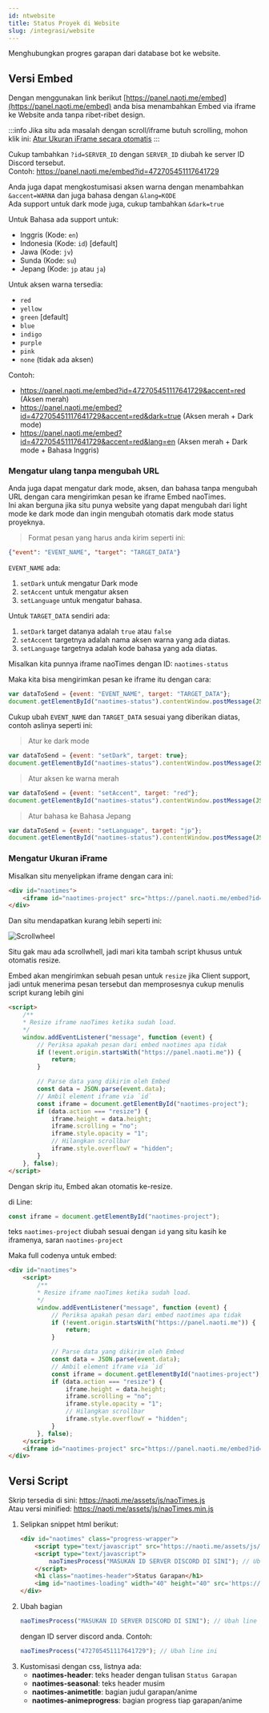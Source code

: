 ```yaml
---
id: ntwebsite
title: Status Proyek di Website
slug: /integrasi/website
---
```


Menghubungkan progres garapan dari database bot ke website.

## Versi Embed
Dengan menggunakan link berikut [https://panel.naoti.me/embed](https://panel.naoti.me/embed) anda bisa menambahkan Embed via iframe ke Website anda tanpa ribet-ribet design.

:::info
Jika situ ada masalah dengan scroll/iframe butuh scrolling, mohon klik ini: [Atur Ukuran iFrame secara otomatis](#mengatur-ukuran-iframe)
:::

Cukup tambahkan `?id=SERVER_ID` dengan `SERVER_ID` diubah ke server ID Discord tersebut.<br />
Contoh: https://panel.naoti.me/embed?id=472705451117641729

Anda juga dapat mengkostumisasi aksen warna dengan menambahkan `&accent=WARNA` dan juga bahasa dengan `&lang=KODE`<br />
Ada support untuk dark mode juga, cukup tambahkan `&dark=true`

Untuk Bahasa ada support untuk:
- Inggris (Kode: `en`)
- Indonesia (Kode: `id`) [default]
- Jawa (Kode: `jv`)
- Sunda (Kode: `su`)
- Jepang (Kode: `jp` atau `ja`)

Untuk aksen warna tersedia:
- `red`
- `yellow`
- `green` [default]
- `blue`
- `indigo`
- `purple`
- `pink`
- `none` (tidak ada aksen)

Contoh:
- https://panel.naoti.me/embed?id=472705451117641729&accent=red (Aksen merah)
- https://panel.naoti.me/embed?id=472705451117641729&accent=red&dark=true (Aksen merah + Dark mode)
- https://panel.naoti.me/embed?id=472705451117641729&accent=red&lang=en (Aksen merah + Dark mode + Bahasa Inggris)

### Mengatur ulang tanpa mengubah URL
Anda juga dapat mengatur dark mode, aksen, dan bahasa tanpa mengubah URL dengan cara mengirimkan pesan ke iframe Embed naoTimes.<br />
Ini akan berguna jika situ punya website yang dapat mengubah dari light mode ke dark mode dan ingin mengubah otomatis dark mode status proyeknya.<br />

> Format pesan yang harus anda kirim seperti ini:
```json
{"event": "EVENT_NAME", "target": "TARGET_DATA"}
```

`EVENT_NAME` ada:
1. `setDark` untuk mengatur Dark mode
2. `setAccent` untuk mengatur aksen
3. `setLanguage` untuk mengatur bahasa.

Untuk `TARGET_DATA` sendiri ada:
1. `setDark` target datanya adalah `true` atau `false`
2. `setAccent` targetnya adalah nama aksen warna yang ada diatas.
3. `setLanguage` targetnya adalah kode bahasa yang ada diatas.

Misalkan kita punnya iframe naoTimes dengan ID: `naotimes-status`

Maka kita bisa mengirimkan pesan ke iframe itu dengan cara:
```js
var dataToSend = {event: "EVENT_NAME", target: "TARGET_DATA"};
document.getElementById("naotimes-status").contentWindow.postMessage(JSON.stringify(dataToSend), "*");
```

Cukup ubah `EVENT_NAME` dan `TARGET_DATA` sesuai yang diberikan diatas, contoh aslinya seperti ini:
> Atur ke dark mode
```js
var dataToSend = {event: "setDark", target: true};
document.getElementById("naotimes-status").contentWindow.postMessage(JSON.stringify(dataToSend), "*");
```

> Atur aksen ke warna merah
```js
var dataToSend = {event: "setAccent", target: "red"};
document.getElementById("naotimes-status").contentWindow.postMessage(JSON.stringify(dataToSend), "*");
```

> Atur bahasa ke Bahasa Jepang
```js
var dataToSend = {event: "setLanguage", target: "jp"};
document.getElementById("naotimes-status").contentWindow.postMessage(JSON.stringify(dataToSend), "*");
```

### Mengatur Ukuran iFrame
Misalkan situ menyelipkan iframe dengan cara ini:
```html
<div id="naotimes">
    <iframe id="naotimes-project" src="https://panel.naoti.me/embed?id=472705451117641729">
</div>
```

Dan situ mendapatkan kurang lebih seperti ini:

![Scrollwheel](https://p.ihateani.me/ofljljgm.png)

Situ gak mau ada scrollwhell, jadi mari kita tambah script khusus untuk otomatis resize.

Embed akan mengirimkan sebuah pesan untuk `resize` jika Client support, jadi untuk menerima pesan tersebut dan memprosesnya cukup menulis script kurang lebih gini
```html
<script>
    /**
    * Resize iframe naoTimes ketika sudah load.
    */
    window.addEventListener("message", function (event) {
        // Periksa apakah pesan dari embed naotimes apa tidak
        if (!event.origin.startsWith("https://panel.naoti.me")) {
            return;
        }

        // Parse data yang dikirim oleh Embed
        const data = JSON.parse(event.data);
        // Ambil element iframe via `id`
        const iframe = document.getElementById("naotimes-project");
        if (data.action === "resize") {
            iframe.height = data.height;
            iframe.scrolling = "no";
            iframe.style.opacity = "1";
            // Hilangkan scrollbar
            iframe.style.overflowY = "hidden";
        }
    }, false);
</script>
```

Dengan skrip itu, Embed akan otomatis ke-resize.

di Line:
```js
const iframe = document.getElementById("naotimes-project");
```

teks `naotimes-project` diubah sesuai dengan `id` yang situ kasih ke iframenya, saran `naotimes-project`

Maka full codenya untuk embed:
```html
<div id="naotimes">
    <script>
        /**
        * Resize iframe naoTimes ketika sudah load.
        */
        window.addEventListener("message", function (event) {
            // Periksa apakah pesan dari embed naotimes apa tidak
            if (!event.origin.startsWith("https://panel.naoti.me")) {
                return;
            }

            // Parse data yang dikirim oleh Embed
            const data = JSON.parse(event.data);
            // Ambil element iframe via `id`
            const iframe = document.getElementById("naotimes-project");
            if (data.action === "resize") {
                iframe.height = data.height;
                iframe.scrolling = "no";
                iframe.style.opacity = "1";
                // Hilangkan scrollbar
                iframe.style.overflowY = "hidden";
            }
        }, false);
    </script>
    <iframe id="naotimes-project" src="https://panel.naoti.me/embed?id=472705451117641729">
</div>
```

## Versi Script

Skrip tersedia di sini: https://naoti.me/assets/js/naoTimes.js <br />
Atau versi minified: https://naoti.me/assets/js/naoTimes.min.js

1. Selipkan snippet html berikut:
    ```html
    <div id="naotimes" class="progress-wrapper">
        <script type="text/javascript" src="https://naoti.me/assets/js/naoTimes.js"></script>
        <script type="text/javascript">
            naoTimesProcess("MASUKAN ID SERVER DISCORD DI SINI"); // Ubah line ini
        </script>
        <h1 class="naotimes-header">Status Garapan</h1>
        <img id="naotimes-loading" width="40" height="40" src='https://puu.sh/DiJzU/6af20efe7e.gif'>
    </div>
    ```
2. Ubah bagian
    ```js
    naoTimesProcess("MASUKAN ID SERVER DISCORD DI SINI"); // Ubah line ini
    ```
    dengan ID server discord anda. Contoh:
    ```js
    naoTimesProcess("472705451117641729"); // Ubah line ini
    ```
3. Kustomisasi dengan css, listnya ada:
    - **naotimes-header**: teks header dengan tulisan `Status Garapan`
    - **naotimes-seasonal**: teks header musim
    - **naotimes-animetitle**: bagian judul garapan/anime
    - **naotimes-animeprogress**: bagian progress tiap garapan/anime
